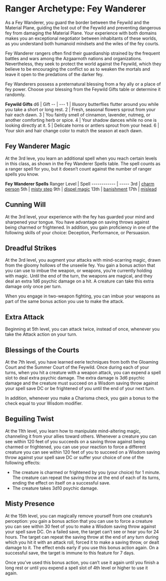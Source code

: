 # Ranger Archetype: Fey Wanderer
As a Fey Wanderer, you guard the border between the Feywild and the Material Plane, guiding the lost out of the Feywild and preventing dangerous fey from damaging the Material Plane. Your experience with both domains makes you an exceptional negotiator between inhabitants of these worlds, as you understand both humanoid mindsets and the wiles of the fey courts.

Fey Wanderer rangers often find their guardianship strained by the frequent battles and wars among the Azgaarnoth nations and organizations. Nevertheless, they seek to protect the world against the Feywild, which they believe to be encouraging the conflict so as to weaken the mortals and leave it open to the predations of the darker fey.

Fey Wanderers possess a preternatural blessing from a fey ally or a place of fey power. Choose your blessing from the Feywild Gifts table or determine it randomly.

**Feywild Gifts**
d6 | Gift
-- | ---
1 | Illusory butterflies flutter around you while you take a short or long rest.
2 | Fresh, seasonal flowers sprout from your hair each dawn.
3 | You faintly smell of cinnamon, lavender, nutmeg, or another comforting herb or spice.
4 | Your shadow dances while no one is looking directly at it.
5 | Delicate horns  or antlers sprout from your head. 
6 | Your skin and hair change color to match the season at each dawn.

## Fey Wanderer Magic
At the 3rd leve, you learn an additional spell when you reach certain levels in this class, as shown in the Fey Wanderer Spells table. The spell counts as a ranger spell for you, but it doesn’t count against the number of ranger spells you know.

**Fey Wanderer Spells**
Ranger Level | Spell
------------ | -----
3rd | [charm person]()
5th | [misty step](https://www.dndbeyond.com/spells/misty-step)
9th | [dispel magic]()
13th | [banishment]()
17th | [mislead]()

## Cunning Will
At the 3rd level, your experience with the fey has guarded your mind and sharpened your tongue. You have advantage on saving throws against being charmed or frightened.
In addition, you gain proficiency in one of the following skills of your choice: Deception, Performance, or Persuasion.

## Dreadful Strikes
At the 3rd level, you augment your attacks with mind-scarring magic, drawn from the gloomy hollows of the unseelie fey. You gain a bonus action that you can use to imbue the weapon, or weapons, you’re currently holding with magic. Until the end of the turn, the weapons are magical, and they deal an extra 1d6 psychic damage on a hit. A creature can take this extra damage only once per turn.

When you engage in two-weapon fighting, you can imbue your weapons as part of the same bonus action you use to make the attack.

## Extra Attack
Beginning at 5th level, you can attack twice, instead of once, whenever you take the Attack action on your turn.

## Blessings of the Courts
At the 7th level, you have learned eerie techniques from both the Gloaming Court and the Summer Court of the Feywild. Once during each of your turns, when you hit a creature with a weapon attack, you can expend a spell slot to deal extra psychic damage. The extra damage is 3d6 psychic damage and the creature must succeed on a Wisdom saving throw against your spell save DC or be frightened of you until the end of your next turn.

In addition, whenever you make a Charisma check, you gain a bonus to the check equal to your Wisdom modifier.

## Beguiling Twist
At the 11th level, you learn how to manipulate mind-altering magic, channeling it from your allies toward others. Whenever a creature you can see within 120 feet of you succeeds on a saving throw against being charmed or frightened, you can use your reaction to force a different creature you can see within 120 feet of you to succeed on a Wisdom saving throw against your spell save DC or suffer your choice of one of the following effects:
* The creature is charmed or frightened by you (your choice) for 1 minute. The creature can repeat the saving throw at the end of each of its turns, ending the effect on itself on a successful save.
* The creature takes 3d10 psychic damage.

## Misty Presence
At the 15th level, you can magically remove yourself from one creature’s perception: you gain a bonus action that you can use to force a creature you can see within 30 feet of you to make a Wisdom saving throw against your spell save DC. On a failed save, the target can’t see or hear you for 24 hours. The target can repeat the saving throw at the end of any turn during which you hit it with an attack roll, forced it to make a saving throw, or dealt damage to it. The effect ends early if you use this bonus action again. On a successful save, the target is immune to this feature for 7 days.

Once you’ve used this bonus action, you can’t use it again until you finish a long rest or until you expend a spell slot of 4th level or higher to use it again.

